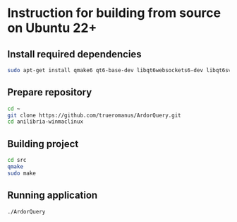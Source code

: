 # Instruction for building from source on Ubuntu 22+

## Install required dependencies

```bash
sudo apt-get install qmake6 qt6-base-dev libqt6websockets6-dev libqt6svg6-dev qt6-declarative-dev qml6-module-qtquick qml6-module-qtquick-controls qml6-module-qtquick-dialogs qml6-module-qtquick-templates qml6-module-qtquick-window qml6-module-qtquick-layouts qml6-module-qtqml-workerscript qml-qt6 libqt6quick6 libqt6quickcontrols2-6
```

## Prepare repository

```bash
cd ~
git clone https://github.com/trueromanus/ArdorQuery.git
cd anilibria-winmaclinux
```

## Building project

```bash
cd src
qmake
sudo make
```

## Running application

```bash
./ArdorQuery
```
